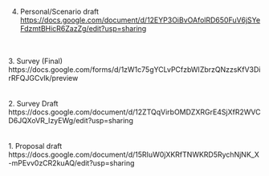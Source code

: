 4. Personal/Scenario draft <br />
https://docs.google.com/document/d/12EYP3OiBvOAfolRD650FuV6jSYeFdzmtBHicR6ZazZg/edit?usp=sharing <br />
<br />
<br />
3. Survey (Final) <br />
https://docs.google.com/forms/d/1zW1c75gYCLvPCfzbWIZbrzQNzzsKfV3DirRFQJGCvIk/preview <br />
<br />
<br />
2. Survey Draft <br />
https://docs.google.com/document/d/12ZTQqVirbOMDZXRGrE4SjXfR2WVCD6JQXoVR_IzyEWg/edit?usp=sharing <br />
<br />
<br />
1. Proposal draft <br />
https://docs.google.com/document/d/15RIuW0jXKRfTNWKRD5RychNjNK_X-mPEvv0zCR2kuAQ/edit?usp=sharing <br />

